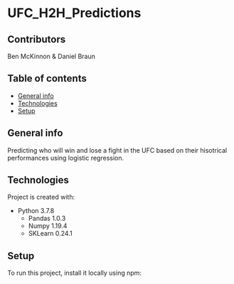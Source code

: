 # UFC_H2H_Predictions

## Contributors
Ben McKinnon & Daniel Braun

## Table of contents
* [General info](#general-info)
* [Technologies](#technologies)
* [Setup](#setup)

## General info
Predicting who will win and lose a fight in the UFC based on their hisotrical performances using logistic regression.
	
## Technologies
Project is created with:
* Python 3.7.8
  * Pandas 1.0.3
  * Numpy 1.19.4
  * SKLearn 0.24.1
	
## Setup
To run this project, install it locally using npm:
